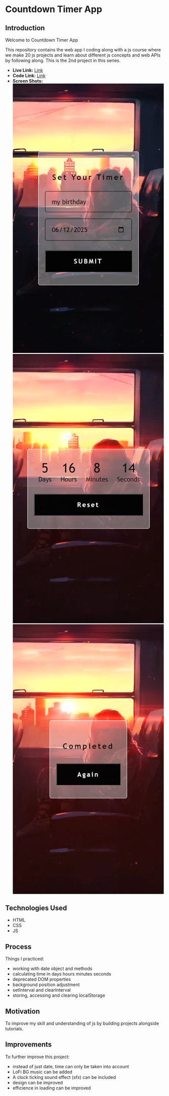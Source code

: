 # Countdown Timer App

## Introduction

Welcome to Countdown Timer App

This repository contains the web app I coding along with a js course where we make 20 js projects and learn about different js concepts and web APIs by following along.
This is the 2nd project in this series.

- **Live Link:** [Link](https://mbilal-x.github.io/js-20__music-player/)
- **Code Link:** [Link](https://github.com/mbilal-x/js-20__music-player)
- **Screen Shots:**
  ![](./screenshot1.png)
  ![](./screenshot2.png)
  ![](./screenshot3.png)

## Technologies Used

- HTML
- CSS
- JS

## Process

Things I practiced:

- working with date object and methods
- calculating time in days hours minutes seconds
- deprecated DOM properties
- background position adjustment
- setInterval and clearInterval
- storing, accessing and clearing localStorage

## Motivation

To improve my skill and understanding of js by building projects alongside tutorials.

## Improvements

To further improve this project:

- instead of just date, time can only be taken into account
- LoFi BG music can be added
- A clock ticking sound effect (sfx) can be included
- design can be improved
- efficience in loading can be improved
